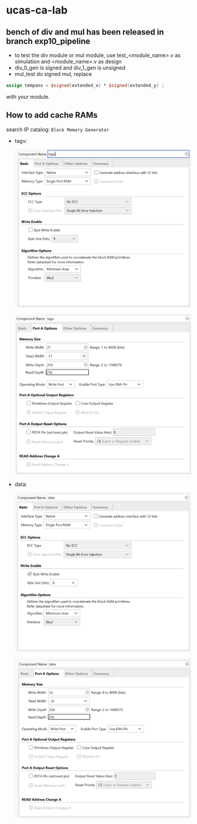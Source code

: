 # ucas-ca-lab
## bench of div and mul has been released in branch exp10_pipeline 
- to test the div module or mul module, use test_<module_name>.v as simulation and <module_name>.v as design
- div_0_gen is signed and div_1_gen is unsigned
- mul_test do signed mul, replace
```v
assign tempans = $signed(extended_x) * $signed(extended_y) ;
```
with your module.

## How to add cache RAMs

search IP catalog: `Block Memory Generator`

- tagv:

  ![image-20231220234105513](./img/image-20231220234105513.png)

  ![image-20231220234143961](./img/image-20231220234143961.png)

- data:

  ![image-20231220234307048](./img/image-20231220234307048.png)

  ![image-20231220234329044](./img/image-20231220234329044.png)



